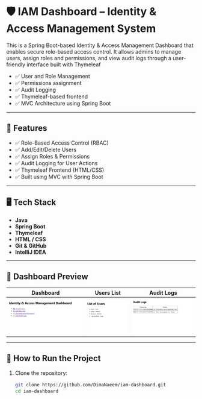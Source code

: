 # 🛡️ IAM Dashboard – Identity & Access Management System

This is a Spring Boot-based Identity & Access Management Dashboard that enables secure role-based access control. It allows admins to manage users, assign roles and permissions, and view audit logs through a user-friendly interface built with Thymeleaf
- ✅ User and Role Management
- ✅ Permissions assignment
- ✅ Audit Logging
- ✅ Thymeleaf-based frontend
- ✅ MVC Architecture using Spring Boot

---

## 🚀 Features

- ✅ Role-Based Access Control (RBAC)
- ✅ Add/Edit/Delete Users
- ✅ Assign Roles & Permissions
- ✅ Audit Logging for User Actions
- ✅ Thymeleaf Frontend (HTML/CSS)
- ✅ Built using MVC with Spring Boot

---

## 🖥️ Tech Stack

- **Java**
- **Spring Boot**
- **Thymeleaf**
- **HTML / CSS**
- **Git & GitHub**
- **IntelliJ IDEA**

---

## 📸 Dashboard Preview

| Dashboard                                             | Users List                                    | Audit Logs                                        |
|-------------------------------------------------------|-----------------------------------------------|---------------------------------------------------|
| ![Dashboard](iam-dashboard/screenshots/dashboard.png) | ![Users](iam-dashboard/screenshots/users.png) | ![Logs](iam-dashboard/screenshots/audit-logs.png) |



---

## 🔧 How to Run the Project

1. Clone the repository:
   ```bash
   git clone https://github.com/DimaNaeem/iam-dashboard.git
   cd iam-dashboard
